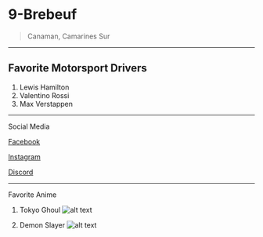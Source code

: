 # 9-Brebeuf
> Canaman, Camarines Sur
- - -
Favorite Motorsport Drivers
---
1. Lewis Hamilton
2. Valentino Rossi
3. Max Verstappen
- - -
Social Media

[Facebook](https://www.facebook.com/jadenmischacarlo.matias.79)

[Instagram](https://www.instagram.com/71_1.11?igsh=MTh2ZWF5MDZsY3VqMA==)

[Discord](ihateyou10)
- - -
Favorite Anime
1. Tokyo Ghoul
![alt text](https://m.media-amazon.com/images/M/MV5BYmU0ODU1MzItYzA4Yi00NjI1LWIxNWQtYmRiMTkxNGQ2Mjk1XkEyXkFqcGc@._V1_.jpg "Tokyo Ghoul")

2. Demon Slayer
![alt text](https://m.media-amazon.com/images/M/MV5BYmU0ODU1MzItYzA4Yi00NjI1LWIxNWQtYmRiMTkxNGQ2Mjk1XkEyXkFqcGc@._V1_.jpg "Tokyo Ghoul")
